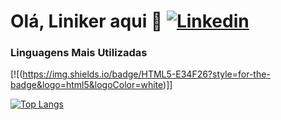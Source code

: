 # Olá, Liniker aqui 👋 [![Linkedin](https://img.shields.io/badge/LinkedIn-0077B5?style=for-the-badge&logo=linkedin&logoColor=white/)](https://linkedin.com/in/linikerpapke)

### Linguagens Mais Utilizadas

[![(https://img.shields.io/badge/HTML5-E34F26?style=for-the-badge&logo=html5&logoColor=white)]]

[![Top Langs](https://github-readme-stats.vercel.app/api/top-langs/?username=linikerpapke&layout=compact)](https://github.com/linikerpapke/github-readme-stats)
